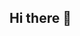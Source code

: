 ## Hi there 👋

<!--
**tamasm/tamasm** is a ✨ _special_ ✨ repository because its `README.md` (this file) appears on your GitHub profile.

- 🔭 I’m currently working on ...
- 🌱 I’m currently learning Linux/Bash/Python/Azure and all the good cloud stuff
- 👯 I’m looking to collaborate on any projects which would give me relevant experience..
- 💬 Ask me about anything

-->
